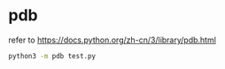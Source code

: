 # pdb

refer to https://docs.python.org/zh-cn/3/library/pdb.html


```sh
python3 -m pdb test.py
```


